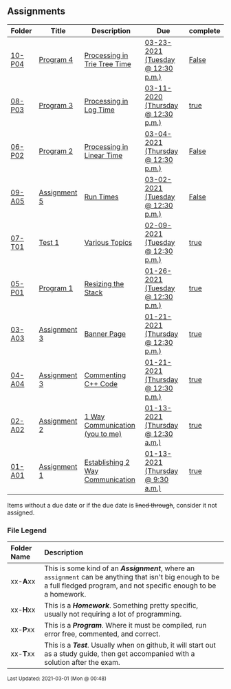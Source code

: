 ## Assignments

| Folder | Title | Description | Due | complete |
|-----|-----|-----|-----|-----|
| <a href="https://github.com/rugbyprof/3013-Algorithms/tree/master/Assignments/10-P04">10-P04</a> | <a href="https://github.com/rugbyprof/3013-Algorithms/tree/master/Assignments/10-P04"> Program 4 </a> | <a href="https://github.com/rugbyprof/3013-Algorithms/tree/master/Assignments/10-P04"> Processing in Trie Tree Time</a> | <a href="https://github.com/rugbyprof/3013-Algorithms/tree/master/Assignments/10-P04"> 03-23-2021 (Tuesday @ 12:30 p.m.)</a> | <a href="https://github.com/rugbyprof/3013-Algorithms/tree/master/Assignments/10-P04">False</a> |
| <a href="https://github.com/rugbyprof/3013-Algorithms/tree/master/Assignments/08-P03">08-P03</a> | <a href="https://github.com/rugbyprof/3013-Algorithms/tree/master/Assignments/08-P03"> Program 3 </a> | <a href="https://github.com/rugbyprof/3013-Algorithms/tree/master/Assignments/08-P03"> Processing in Log Time</a> | <a href="https://github.com/rugbyprof/3013-Algorithms/tree/master/Assignments/08-P03"> 03-11-2020 (Thursday @ 12:30 p.m.)</a> | <a href="https://github.com/rugbyprof/3013-Algorithms/tree/master/Assignments/08-P03">true</a> |
| <a href="https://github.com/rugbyprof/3013-Algorithms/tree/master/Assignments/06-P02">06-P02</a> | <a href="https://github.com/rugbyprof/3013-Algorithms/tree/master/Assignments/06-P02"> Program 2 </a> | <a href="https://github.com/rugbyprof/3013-Algorithms/tree/master/Assignments/06-P02"> Processing in Linear Time</a> | <a href="https://github.com/rugbyprof/3013-Algorithms/tree/master/Assignments/06-P02"> 03-04-2021 (Thursday @ 12:30 p.m.)</a> | <a href="https://github.com/rugbyprof/3013-Algorithms/tree/master/Assignments/06-P02">False</a> |
| <a href="https://github.com/rugbyprof/3013-Algorithms/tree/master/Assignments/09-A05">09-A05</a> | <a href="https://github.com/rugbyprof/3013-Algorithms/tree/master/Assignments/09-A05"> Assignment 5 </a> | <a href="https://github.com/rugbyprof/3013-Algorithms/tree/master/Assignments/09-A05"> Run Times</a> | <a href="https://github.com/rugbyprof/3013-Algorithms/tree/master/Assignments/09-A05"> 03-02-2021 (Tuesday @ 12:30 p.m.)</a> | <a href="https://github.com/rugbyprof/3013-Algorithms/tree/master/Assignments/09-A05">False</a> |
| <a href="https://github.com/rugbyprof/3013-Algorithms/tree/master/Assignments/07-T01">07-T01</a> | <a href="https://github.com/rugbyprof/3013-Algorithms/tree/master/Assignments/07-T01"> Test 1 </a> | <a href="https://github.com/rugbyprof/3013-Algorithms/tree/master/Assignments/07-T01"> Various Topics</a> | <a href="https://github.com/rugbyprof/3013-Algorithms/tree/master/Assignments/07-T01"> 02-09-2021 (Tuesday @ 12:30 p.m.)</a> | <a href="https://github.com/rugbyprof/3013-Algorithms/tree/master/Assignments/07-T01">true</a> |
| <a href="https://github.com/rugbyprof/3013-Algorithms/tree/master/Assignments/05-P01">05-P01</a> | <a href="https://github.com/rugbyprof/3013-Algorithms/tree/master/Assignments/05-P01"> Program 1 </a> | <a href="https://github.com/rugbyprof/3013-Algorithms/tree/master/Assignments/05-P01"> Resizing the Stack</a> | <a href="https://github.com/rugbyprof/3013-Algorithms/tree/master/Assignments/05-P01"> 01-26-2021 (Tuesday @ 12:30 p.m.)</a> | <a href="https://github.com/rugbyprof/3013-Algorithms/tree/master/Assignments/05-P01">true</a> |
| <a href="https://github.com/rugbyprof/3013-Algorithms/tree/master/Assignments/03-A03">03-A03</a> | <a href="https://github.com/rugbyprof/3013-Algorithms/tree/master/Assignments/03-A03"> Assignment 3 </a> | <a href="https://github.com/rugbyprof/3013-Algorithms/tree/master/Assignments/03-A03"> Banner Page</a> | <a href="https://github.com/rugbyprof/3013-Algorithms/tree/master/Assignments/03-A03"> 01-21-2021 (Thursday @ 12:30 p.m.)</a> | <a href="https://github.com/rugbyprof/3013-Algorithms/tree/master/Assignments/03-A03">true</a> |
| <a href="https://github.com/rugbyprof/3013-Algorithms/tree/master/Assignments/04-A04">04-A04</a> | <a href="https://github.com/rugbyprof/3013-Algorithms/tree/master/Assignments/04-A04"> Assignment 3 </a> | <a href="https://github.com/rugbyprof/3013-Algorithms/tree/master/Assignments/04-A04"> Commenting C++ Code</a> | <a href="https://github.com/rugbyprof/3013-Algorithms/tree/master/Assignments/04-A04"> 01-21-2021 (Thursday @ 12:30 p.m.)</a> | <a href="https://github.com/rugbyprof/3013-Algorithms/tree/master/Assignments/04-A04">true</a> |
| <a href="https://github.com/rugbyprof/3013-Algorithms/tree/master/Assignments/02-A02">02-A02</a> | <a href="https://github.com/rugbyprof/3013-Algorithms/tree/master/Assignments/02-A02"> Assignment 2 </a> | <a href="https://github.com/rugbyprof/3013-Algorithms/tree/master/Assignments/02-A02"> 1 Way Communication (you to me)</a> | <a href="https://github.com/rugbyprof/3013-Algorithms/tree/master/Assignments/02-A02"> 01-13-2021 (Thursday @ 12:30 a.m.)</a> | <a href="https://github.com/rugbyprof/3013-Algorithms/tree/master/Assignments/02-A02">true</a> |
| <a href="https://github.com/rugbyprof/3013-Algorithms/tree/master/Assignments/01-A01">01-A01</a> | <a href="https://github.com/rugbyprof/3013-Algorithms/tree/master/Assignments/01-A01"> Assignment 1 </a> | <a href="https://github.com/rugbyprof/3013-Algorithms/tree/master/Assignments/01-A01"> Establishing 2 Way Communication</a> | <a href="https://github.com/rugbyprof/3013-Algorithms/tree/master/Assignments/01-A01"> 01-13-2021 (Thursday @ 9:30 a.m.)</a> | <a href="https://github.com/rugbyprof/3013-Algorithms/tree/master/Assignments/01-A01">true</a> |

Items without a due date or if the due date is ~~lined through~~, consider it not assigned.
### File Legend

| Folder Name | Description |
|:-----------|:-------------|
|xx-**A**xx | This is some kind of an ***Assignment***, where an `assignment` can be anything that isn't big enough to be a full fledged program, and not specific enough to be a homework. |
|xx-**H**xx | This is a ***Homework***. Something pretty specific, usually not requiring a lot of programming. |
|xx-**P**xx | This is a ***Program***. Where it must be compiled, run error free, commented, and correct. |
|xx-**T**xx | This is a ***Test***. Usually when on github, it will start out as a study guide, then get accompanied with a solution after the exam. |

<sup>Last Updated: 2021-03-01 (Mon @ 00:48)</sup>